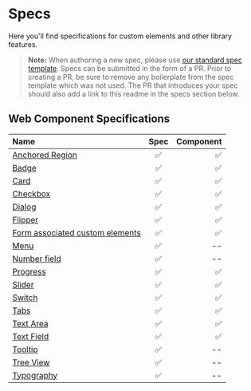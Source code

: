 # Specs

Here you'll find specifications for custom elements and other library features.

> **Note:** When authoring a new spec, please use [our standard spec template](./template.md). Specs can be submitted in the form of a PR. Prior to creating a PR, be sure to remove any boilerplate from the spec template which was not used. The PR that introduces your spec should also add a link to this readme in the specs section below.

## Web Component Specifications
| Name | Spec | Component |
| :--------- | :---------: | ---------: |
| [Anchored Region](../packages/web-components/fast-components/src/anchored-region/anchored-region.spec.md) | :white_check_mark: | :white_check_mark: |
| [Badge](../packages/web-components/fast-components/src/badge/badge.spec.md) | :white_check_mark: | :white_check_mark: |
| [Card](../packages/web-components/fast-components/src/card/card.spec.md) | :white_check_mark: | :white_check_mark: |
| [Checkbox](../packages/web-components/fast-components/src/checkbox/checkbox.spec.md) | :white_check_mark: | :white_check_mark: |
| [Dialog](../packages/web-components/fast-components/src/dialog/dialog.spec.md) | :white_check_mark: | :white_check_mark: |
| [Flipper](../packages/web-components/fast-components/src/flipper/flipper.spec.md) | :white_check_mark: | :white_check_mark: |
| [Form associated custom elements](../packages/web-components/fast-components/src/form-associated/form-associated-custom-element.spec.md) | :white_check_mark: | :white_check_mark: |
| [Menu](./menu/menu.md) | :white_check_mark: | -- |
| [Number field](./number-field.md) | :white_check_mark: | -- |
| [Progress](../packages/web-components/fast-components/src/progress/progress.spec.md) | :white_check_mark: | :white_check_mark: |
| [Slider](../packages/web-components/fast-components/src/slider/slider.spec.md) | :white_check_mark: | :white_check_mark: |
| [Switch](../packages/web-components/fast-components/src/switch/switch.spec.md) | :white_check_mark: | :white_check_mark: |
| [Tabs](./tabs/tabs.md) | :white_check_mark: | :white_check_mark: |
| [Text Area](../packages/web-components/fast-components/src/text-area/text-area.spec.md) | :white_check_mark: | :white_check_mark: |
| [Text Field](../packages/web-components/fast-components/src/text-field/text-field.spec.md) | :white_check_mark: | :white_check_mark: |
| [Tooltip](./tooltip.md) | :white_check_mark: | -- |
| [Tree View](./tree-view/tree-view.md) | :white_check_mark: | -- |
| [Typography](./typography.md) | :white_check_mark: | -- |
